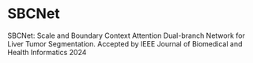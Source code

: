 # SBCNet
SBCNet: Scale and Boundary Context Attention Dual-branch Network for Liver Tumor Segmentation.
Accepted by IEEE Journal of Biomedical and Health Informatics 2024
